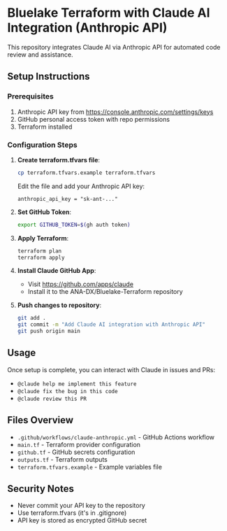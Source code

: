 # Bluelake Terraform with Claude AI Integration (Anthropic API)

This repository integrates Claude AI via Anthropic API for automated code review and assistance.

## Setup Instructions

### Prerequisites
1. Anthropic API key from https://console.anthropic.com/settings/keys
2. GitHub personal access token with repo permissions
3. Terraform installed

### Configuration Steps

1. **Create terraform.tfvars file**:
   ```bash
   cp terraform.tfvars.example terraform.tfvars
   ```
   Edit the file and add your Anthropic API key:
   ```hcl
   anthropic_api_key = "sk-ant-..."
   ```

2. **Set GitHub Token**:
   ```bash
   export GITHUB_TOKEN=$(gh auth token)
   ```

3. **Apply Terraform**:
   ```bash
   terraform plan
   terraform apply
   ```

4. **Install Claude GitHub App**:
   - Visit https://github.com/apps/claude
   - Install it to the ANA-DX/Bluelake-Terraform repository

5. **Push changes to repository**:
   ```bash
   git add .
   git commit -m "Add Claude AI integration with Anthropic API"
   git push origin main
   ```

## Usage

Once setup is complete, you can interact with Claude in issues and PRs:

- `@claude help me implement this feature`
- `@claude fix the bug in this code`
- `@claude review this PR`

## Files Overview

- `.github/workflows/claude-anthropic.yml` - GitHub Actions workflow
- `main.tf` - Terraform provider configuration
- `github.tf` - GitHub secrets configuration
- `outputs.tf` - Terraform outputs
- `terraform.tfvars.example` - Example variables file

## Security Notes

- Never commit your API key to the repository
- Use terraform.tfvars (it's in .gitignore)
- API key is stored as encrypted GitHub secret
